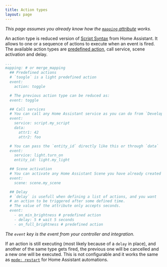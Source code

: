 ```yaml
---
title: Action types
layout: page
---
```


_This page assumes you already know how the [`mapping` attribute](custom-controllers) works._

An action type is reduced version of [Script Syntax](https://www.home-assistant.io/docs/scripts) from Home Assistant. It allows to one or a sequence of actions to execute when an event is fired. The available action types are [predefined action](predefined-actions), call service, scene activation and delay.

```yaml
...
mapping: # or merge_mapping
  ## Predefined actions
  # `toogle` is a light predefined action
  event:
    action: toggle 

  # The previous action type can be reduced as:
  event: toggle

  ## Call services
  # You can call any Home Assistant service as you can do from `Developer Tools > Services`
  event:
    service: script.my_script
    data:
      attr1: 42
      attr2: foo

  # You can pass the `entity_id` directly like this or through `data`
  event:
    service: light.turn_on
    entity_id: light.my_light 

  ## Scene activation
  # You can activate any Home Assistant Scene you have already created
  event:
    scene: scene.my_scene

  ## Delay
  # `delay` is usefull when defining a list of actions, and you want
  # an action to be triggered after some defined time.
  # The value of the attribute only accepts seconds.
  event:
    - on_min_brightness # predefined action
    - delay: 5 # wait 5 seconds
    - on_full_brightness # predefined action
```

_The `event` key is the event from your controller and integration._

If an action is still executing (most likely because of a `delay` in place), and another of the same type gets fired, the previous one will be cancelled and a new one will be executed. This is not configurable and it works the same as [`mode: restart`](https://www.home-assistant.io/docs/automation/modes) for Home Assistant automations.
